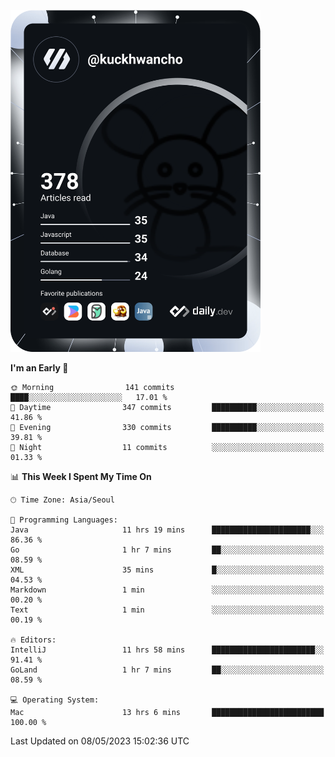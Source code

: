 <a href="https://app.daily.dev/kuckhwancho"><img src="https://github.com/kuckjwi0928/kuckjwi0928/blob/master/devcard.svg" width="400" alt="Kuckjwi Devcard"/></a>

<!--START_SECTION:waka-->
**I'm an Early 🐤** 

```text
🌞 Morning                141 commits         ████░░░░░░░░░░░░░░░░░░░░░   17.01 % 
🌆 Daytime                347 commits         ██████████░░░░░░░░░░░░░░░   41.86 % 
🌃 Evening                330 commits         ██████████░░░░░░░░░░░░░░░   39.81 % 
🌙 Night                  11 commits          ░░░░░░░░░░░░░░░░░░░░░░░░░   01.33 % 
```


📊 **This Week I Spent My Time On** 

```text
🕑︎ Time Zone: Asia/Seoul

💬 Programming Languages: 
Java                     11 hrs 19 mins      ██████████████████████░░░   86.36 % 
Go                       1 hr 7 mins         ██░░░░░░░░░░░░░░░░░░░░░░░   08.59 % 
XML                      35 mins             █░░░░░░░░░░░░░░░░░░░░░░░░   04.53 % 
Markdown                 1 min               ░░░░░░░░░░░░░░░░░░░░░░░░░   00.20 % 
Text                     1 min               ░░░░░░░░░░░░░░░░░░░░░░░░░   00.19 % 

🔥 Editors: 
IntelliJ                 11 hrs 58 mins      ███████████████████████░░   91.41 % 
GoLand                   1 hr 7 mins         ██░░░░░░░░░░░░░░░░░░░░░░░   08.59 % 

💻 Operating System: 
Mac                      13 hrs 6 mins       █████████████████████████   100.00 % 
```


 Last Updated on 08/05/2023 15:02:36 UTC
<!--END_SECTION:waka-->
